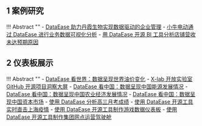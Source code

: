## 1 案例研究


!!! Abstract ""
    - [DataEase 助力丹霞生物实现数据驱动的企业管理](https://blog.fit2cloud.com/?p=cdf2a37f-c11b-46cb-b287-8bc32dabd879)
    - [小牛电动通过 DataEase 进行业务数据可视化分析](https://blog.fit2cloud.com/?p=edb31b15-4ce2-4fde-bf3b-3aa6cf185031)
    - [用 DataEase 开源 BI 工具分析店铺营收未达预期原因](https://blog.fit2cloud.com/?p=3937)

## 2 仪表板展示


!!! Abstract ""
    - [DataEase 看世界：数据呈现世界油价变化](https://blog.fit2cloud.com/?p=9d29cdbf-88c7-40e5-8ab5-0d42af7f54ad)
    - [X-lab 开放实验室 GitHub 开源项目洞察大屏](https://blog.fit2cloud.com/?p=47292073-965b-49c3-a56b-92c9d3e915ed)
    - [DataEase 看中国：数据呈现中国能源发展情况](https://blog.fit2cloud.com/?p=5367)
    - [DataEase 看中国：数据呈现中国农业经济发展情况](https://blog.fit2cloud.com/?p=3830)
    - [DataEase 看中国：数据呈现中国资本市场](https://blog.fit2cloud.com/?p=3701)
    - [使用 DataEase 分析高三月考成绩](https://blog.fit2cloud.com/?p=3550)
    - [使用 DataEase 开源工具实时直击上海疫情](https://blog.fit2cloud.com/?p=3522)
    - [使用 DataEase 开源工具制作游戏数据仪表板](https://blog.fit2cloud.com/?p=3515)
    - [使用 DataEase 开源工具制作集团网点运营驾驶舱](https://blog.fit2cloud.com/?p=3388)
